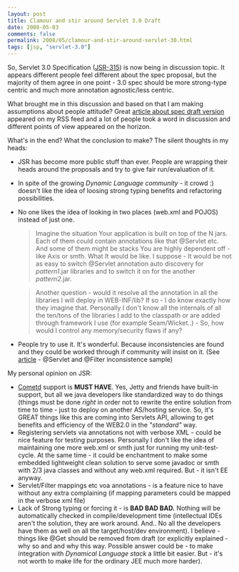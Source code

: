 ```yaml
---
layout: post
title: Clamour and stir around Servlet 3.0 Draft
date: 2008-05-03
comments: false
permalink: 2008/05/clamour-and-stir-around-servlet-30.html
tags: [jsp, "servlet-3.0"]
---
```


So, Servlet 3.0 Specification ([JSR-315](http://jcp.org/en/jsr/detail?id=315)) is now being in discussion topic.
It appears different people feel different about the spec proposal, but the majority of them agree in one point - 3.0 spec should be more strong-type centric and much more annotation agnostic/less centric.

What brought me in this discussion and based on that I am making assumptions about people attitude? Great [article about spec draft version](http://java.dzone.com/articles/reviewing-early-draft-servlet-) appeared on my RSS feed and a lot of people took a word in discussion and different points of view appeared on the horizon.

What's in the end? What the conclusion to make? The silent thoughts in my heads:

* JSR has become more public stuff than ever. People are wrapping their heads around the proposals and try to give fair run/evaluation of it.
* In spite of the growing <span style="font-style: italic;">Dynamic Language community</span> - it crowd :) doesn't like the idea of loosing strong typing benefits and refactoring possibilities.
* No one likes the idea of looking in two places (web.xml and POJOS) instead of just one.

    > Imagine the situation Your application is built on top of the N jars. Each of them could contain annotations like that @Servlet etc. And some of them might be stacks You are highly dependent off - like Axis or smth. What It would be like. I suppose - It would be not as easy to switch @Servlet annotation auto discovery for *pattern1*.jar libraries and to switch it on for the another *pattern2*.jar.

    > Another question - would it resolve all the annotation in all the libraries I will deploy in WEB-INF/lib? If so - I do know exactly how they imagine that. Personally I don't know all the internals of all the ten/tons of the libraries I add to the classpath or are added through framework I use (for example Seam/Wicket..) - So, how would I control any memory/security flaws if any?

*   People try to use it. It's wonderful. Because inconsistencies are found and they could be worked through if community will insist on it. (See [article](http://java.dzone.com/articles/reviewing-early-draft-servlet-) - @Servlet and @Filter inconsistence sample)

My personal opinion on JSR:

* [Cometd](http://cometd.com/) support is <span style="font-weight: bold;">MUST HAVE</span>. Yes, Jetty and friends have built-in support, but all we java developers like standardized way to do things (things must be done <span style="font-style: italic;">right</span> in order not to rewrite the entire solution from time to time - just to deploy on another AS/hosting service. So, it's GREAT things like this are coming into Servlets API, allowing to get benefits and efficiency of the WEB2.0 in the <span style="font-style: italic;">"standard"</span> way.
* Registering servlets via annotations not with verbose XML - could be nice feature for testing purposes. Personally I don't like the idea of maintaining one more web.xml or smth just for running my unit-test-cycle. At the same time - it could be enchantment to make some embedded lightweight clean solution to serve some javadoc or smth with 2/3 java classes and without any web.xml required. But - it isn't EE anyway.
* Servlet/Filter mappings etc voa annotations - is a feature nice to have without any extra complaining (if mapping parameters could be mapped in the verbose xml file)
* Lack of Strong typing or forcing it - is <span style="font-weight: bold;">BAD BAD BAD.</span> Nothing will be automatically checked in compile/development time (intellectual IDEs aren't the solution, they are work around. And.. No all the developers have them as well on all the target/host/dev environment). I believe - things like @Get should be removed from draft (or explicitly explained - why so and and why this way. Possible answer could be - to make integration with <span style="font-style: italic;">Dynamical Language stack</span> a little bit easier. But - it's not worth to make life for the ordinary JEE much more harder).